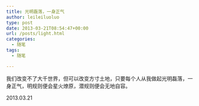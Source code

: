 ```yaml
---
title: 光明磊落，一身正气
author: leileiluoluo
type: post
date: 2013-03-21T08:54:47+00:00
url: /posts/light.html
categories:
  - 随笔
tags:
  - 随笔

---
```

我们改变不了大千世界，但可以改变方寸土地，只要每个人从我做起光明磊落，一身正气，明规则便会星火燎原，潜规则便会无地自容。 

2013.03.21